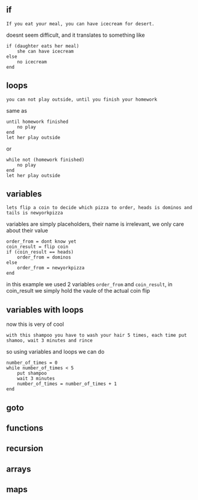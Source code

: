 ## if

    If you eat your meal, you can have icecream for desert.

doesnt seem difficult, and it translates to something like


    if (daughter eats her meal)
        she can have icecream
    else
        no icecream
    end

## loops

    you can not play outside, until you finish your homework

same as

    until homework finished
        no play
    end
    let her play outside

or

    while not (homework finished)
        no play
    end
    let her play outside

## variables

    lets flip a coin to decide which pizza to order, heads is dominos and tails is newyorkpizza

variables are simply placeholders, their name is irrelevant, we only care about their value

    order_from = dont know yet
    coin_result = flip coin
    if (coin_result == heads)
        order_from = dominos
    else
        order_from = newyorkpizza
    end

in this example we used 2 variables `order_from` and `coin_result`, in coin_result we simply hold the vaule of the actual coin flip

## variables with loops

now this is very of cool

    with this shampoo you have to wash your hair 5 times, each time put shamoo, wait 3 minutes and rince

so using variables and loops we can do

    number_of_times = 0
    while number_of_times < 5
        put shampoo
        wait 3 minutes
        number_of_times = number_of_times + 1
    end

## goto

## functions

## recursion

## arrays

## maps
